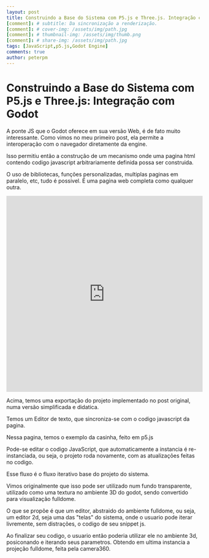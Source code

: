 ```yaml
---
layout: post
title: Construindo a Base do Sistema com P5.js e Three.js. Integração com Godot
[comment]: # subtitle: Da sincronização a renderização.
[comment]: # cover-img: /assets/img/path.jpg
[comment]: # thumbnail-img: /assets/img/thumb.png
[comment]: # share-img: /assets/img/path.jpg
tags: [JavaScript,p5.js,Godot Engine]
comments: true
author: peterpm
---
```


# Construindo a Base do Sistema com P5.js e Three.js: Integração com Godot


A ponte JS que o Godot oferece em sua versão Web, é de fato muito interessante.
Como vimos no meu primeiro post, ela permite a interoperação com o navegador diretamente da engine.

Isso permitiu então a construção de um mecanismo onde uma pagina html contendo codigo javascript arbitrariamente definida possa ser construida.

O uso de bibliotecas, funções personalizadas, multiplas paginas em paralelo, etc, tudo é possivel. É uma pagina web completa como qualquer outra.


<iframe width="512" height="512" src="https://gdjsed.pages.dev/" title="Editor" frameborder="0" allow="accelerometer; autoplay; clipboard-write; encrypted-media; gyroscope; picture-in-picture; web-share" referrerpolicy="strict-origin-when-cross-origin" allowfullscreen></iframe>


Acima, temos uma exportação do projeto implementado no post original, numa versão simplificada e didatica.

Temos um Editor de texto, que sincroniza-se com o codigo javascript da pagina.

Nessa pagina, temos o exemplo da casinha, feito em p5.js

Pode-se editar o codigo JavaScript, que automaticamente a instancia é re-instanciada, ou seja, o projeto roda novamente, com as atualizações feitas no codigo.

Esse fluxo é o fluxo iterativo base do projeto do sistema.

Vimos originalmente que isso pode ser utilizado num fundo transparente, utilizado como uma textura no ambiente 3D do godot, sendo convertido para visualização fulldome.

O que se propõe é que um editor, abstraido do ambiente fulldome, ou seja, um editor 2d, seja uma das "telas" do sistema, onde o usuario pode iterar livremente, sem distrações, o codigo de seu snippet js.

Ao finalizar seu codigo, o usuario então poderia utilizar ele no ambiente 3d, posiconando e iterando seus parametros. Obtendo em ultima instancia a projeção fulldome, feita pela camera360.



